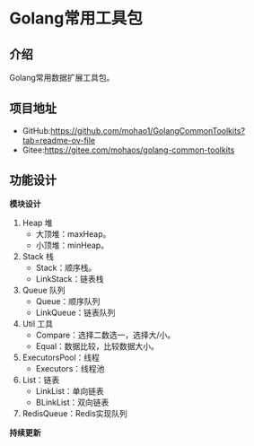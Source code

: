 # Golang常用工具包

## 介绍
Golang常用数据扩展工具包。

## 项目地址
- GitHub:https://github.com/mohao1/GolangCommonToolkits?tab=readme-ov-file
- Gitee:https://gitee.com/mohaos/golang-common-toolkits

## 功能设计

**模块设计**
1. Heap 堆
   - 大顶堆：maxHeap。
   - 小顶堆：minHeap。
2. Stack 栈
   - Stack：顺序栈。
   - LinkStack：链表栈
3. Queue 队列
   - Queue：顺序队列
   - LinkQueue：链表队列
4. Util 工具
   - Compare：选择二数选一，选择大/小。
   - Equal：数据比较，比较数据大小。
5. ExecutorsPool：线程
   - Executors：线程池
6. List：链表
   - LinkList：单向链表
   - BLinkList：双向链表
7. RedisQueue：Redis实现队列

**持续更新**

